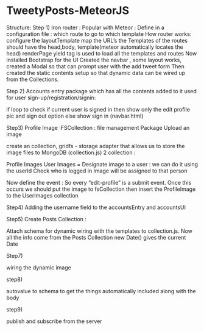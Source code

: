 # TweetyPosts-MeteorJS

Structure:
Step 1) Iron router :
Popular with Meteor : Define in a configuration file :  which route to go to which template
How router works:
configure the layoutTemplate 
map the URL’s
the Templates of the routes should have the head,body, template(meteor automatically locates the head)
renderPage 
yield tag is used to load all the templates and routes
Now installed Bootstrap for the UI
Created the navbar , some layout works, created a Modal so that can prompt user with the add tweet form
Then created the static contents setup so that dynamic data can be wired up from the Collections.

Step 2) Accounts entry package which has all the contents added to it used for user sign-up/registration/signin:

if loop to check if current user is signed in then show only the edit profile pic and sign out option else
show sign in (navbar.html)

Step3) Profile Image :FSCollection : file management Package
Upload an image

create an collection, gridfs - storage adapter that allows us to store the image files to MongoDB
(collection.js)
2 collection :

Profile Images
User Images = Designate image to a user : we can do it using the userId
Check who is logged in 
Image will be assigned to that person

Now define the event : So every “edit-profile” is a submit event. Once this occurs we should put the image to fsCollection then insert the ProfileImage to the UserImages collection

Step4) Adding the username field to the accountsEntry and accountsUI

Step5) Create Posts Collection : 

Attach schema for dynamic wiring with the templates to collection.js. Now all the info come from the Posts Collection
new Date() gives the current Date

Step7)

wiring the dynamic image 

step8)

autovalue to schema to get the things automatically included along with the body

step9)

publish and subscribe from the server
